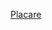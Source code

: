 [Placare](http://ts-media.cfd/website/#model=https://raw.githubusercontent.com/Kuziini-product/Test_dulap/main/Placare_.fbx,https://raw.githubusercontent.com/Kuziini-product/Test_dulap/main/H3157_ST12.jpg,https://raw.githubusercontent.com/Kuziini-product/Test_dulap/main/glass.bmp)
